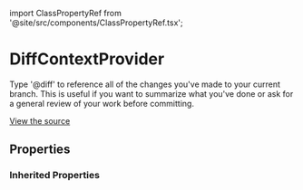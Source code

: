import ClassPropertyRef from '@site/src/components/ClassPropertyRef.tsx';

# DiffContextProvider

Type '@diff' to reference all of the changes you've made to your current branch. This is useful if you want to summarize what you've done or ask for a general review of your work before committing.

[View the source](https://github.com/continuedev/continue/tree/main/continuedev/src/continuedev/plugins/context_providers/diff.py)

## Properties

<ClassPropertyRef name='workspace_dir' details='{&quot;title&quot;: &quot;Workspace Dir&quot;, &quot;description&quot;: &quot;The workspace directory in which to run `git diff`&quot;, &quot;type&quot;: &quot;string&quot;}' required={false} default=""/>


### Inherited Properties

<ClassPropertyRef name='title' details='{&quot;title&quot;: &quot;Title&quot;, &quot;default&quot;: &quot;diff&quot;, &quot;type&quot;: &quot;string&quot;}' required={false} default="diff"/>
<ClassPropertyRef name='display_title' details='{&quot;title&quot;: &quot;Display Title&quot;, &quot;default&quot;: &quot;Diff&quot;, &quot;type&quot;: &quot;string&quot;}' required={false} default="Diff"/>
<ClassPropertyRef name='description' details='{&quot;title&quot;: &quot;Description&quot;, &quot;default&quot;: &quot;Output of &#x27;git diff&#x27; in current repo&quot;, &quot;type&quot;: &quot;string&quot;}' required={false} default="Output of &#x27;git diff&#x27; in current repo"/>
<ClassPropertyRef name='dynamic' details='{&quot;title&quot;: &quot;Dynamic&quot;, &quot;default&quot;: true, &quot;type&quot;: &quot;boolean&quot;}' required={false} default="True"/>
<ClassPropertyRef name='requires_query' details='{&quot;title&quot;: &quot;Requires Query&quot;, &quot;description&quot;: &quot;Indicates whether the ContextProvider requires a query. For example, the SearchContextProvider requires you to type &#x27;@search &lt;STRING_TO_SEARCH&gt;&#x27;. This will change the behavior of the UI so that it can indicate the expectation for a query.&quot;, &quot;default&quot;: false, &quot;type&quot;: &quot;boolean&quot;}' required={false} default="False"/>
